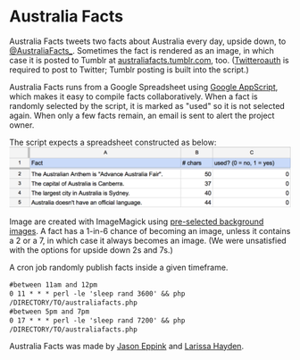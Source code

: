 # Australia Facts

Australia Facts tweets two facts about Australia every day, upside down, to [@AustraliaFacts_](https://twitter.com/australiafacts_). Sometimes the fact is rendered as an image, in which case it is posted to Tumblr at [australiafacts.tumblr.com](https://australiafacts.tumblr.com), too. ([Twitteroauth](https://github.com/abraham/twitteroauth) is required to post to Twitter; Tumblr posting is built into the script.)

Australia Facts runs from a Google Spreadsheet using [Google AppScript](https://developers.google.com/apps-script/), which makes it easy to compile facts collaboratively. When a fact is randomly selected by the script, it is marked as "used" so it is not selected again. When only a few facts remain, an email is sent to alert the project owner.

The script expects a spreadsheet constructed as below:
![spreadsheet example](https://github.com/jasoneppink/australia-facts/blob/master/spreadsheet-sample.png)

Image are created with ImageMagick using [pre-selected background images](https://github.com/jasoneppink/australia-facts/tree/master/images). A fact has a 1-in-6 chance of becoming an image, unless it contains a 2 or a 7, in which case it always becomes an image. (We were unsatisfied with the options for upside down 2s and 7s.)

A cron job randomly publish facts inside a given timeframe.
```
#between 11am and 12pm
0 11 * * * perl -le 'sleep rand 3600' && php /DIRECTORY/TO/australiafacts.php
#between 5pm and 7pm
0 17 * * * perl -le 'sleep rand 7200' && php /DIRECTORY/TO/australiafacts.php
```

Australia Facts was made by [Jason Eppink](http://jasoneppink.com) and [Larissa Hayden](http://www.larissahayden.com/).

